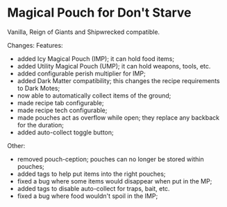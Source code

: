 # Magical Pouch for Don't Starve

Vanilla, Reign of Giants and Shipwrecked compatible.

Changes:
 Features:
 - added Icy Magical Pouch (IMP); it can hold food items;
 - added Utility Magical Pouch (UMP); it can hold weapons, tools, etc.
 - added configurable perish multiplier for IMP;
 - added Dark Matter compatibility; this changes the recipe requirements to Dark Motes;
 - now able to automatically collect items of the ground;
 - made recipe tab configurable;
 - made recipe tech configurable;
 - made pouches act as overflow while open; they replace any backback for the duration;
 - added auto-collect toggle button;
 
 Other:
 - removed pouch-ception; pouches can no longer be stored within pouches;
 - added tags to help put items into the right pouches;
 - fixed a bug where some items would disappear when put in the MP;
 - added tags to disable auto-collect for traps, bait, etc.
 - fixed a bug where food wouldn't spoil in the IMP;
 